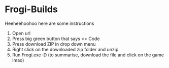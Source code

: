 # Frogi-Builds

Heeheehoohoo here are some instructions

1. Open url
2. Press big green button that says <> Code
3. Press download ZIP in drop down menu
4. Right click on the downloaded zip folder and unzip
5. Run Frogi.exe :D
(to summarise, download the file and click on the game lmao)
